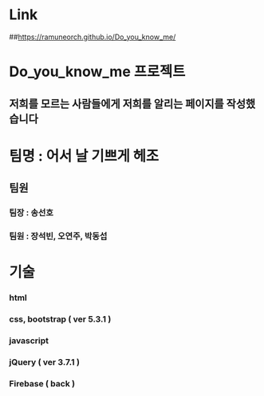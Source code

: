 # Link
##https://ramuneorch.github.io/Do_you_know_me/

# Do_you_know_me 프로젝트
## 저희를 모르는 사람들에게 저희를 알리는 페이지를 작성했습니다

# 팀명 : 어서 날 기쁘게 헤조

## 팀원

### 팀장 : 송선호
### 팀원 : 장석빈, 오연주, 박동섭

# 기술
### html
### css, bootstrap ( ver 5.3.1 )
### javascript
### jQuery ( ver 3.7.1 )
### Firebase ( back )

